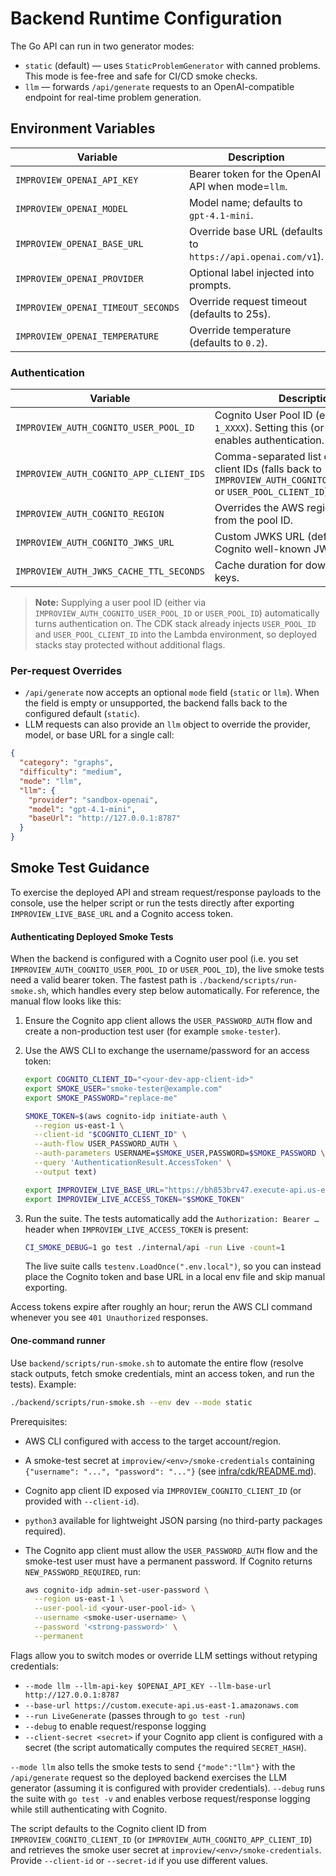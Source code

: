 # Backend Runtime Configuration

The Go API can run in two generator modes:

- `static` (default) — uses `StaticProblemGenerator` with canned problems. This mode is fee-free and safe for CI/CD smoke checks.
- `llm` — forwards `/api/generate` requests to an OpenAI-compatible endpoint for real-time problem generation.

## Environment Variables

| Variable | Description | Required |
| --- | --- | --- |
| `IMPROVIEW_OPENAI_API_KEY` | Bearer token for the OpenAI API when mode=`llm`. | Yes (llm) |
| `IMPROVIEW_OPENAI_MODEL` | Model name; defaults to `gpt-4.1-mini`. | No |
| `IMPROVIEW_OPENAI_BASE_URL` | Override base URL (defaults to `https://api.openai.com/v1`). | No |
| `IMPROVIEW_OPENAI_PROVIDER` | Optional label injected into prompts. | No |
| `IMPROVIEW_OPENAI_TIMEOUT_SECONDS` | Override request timeout (defaults to 25s). | No |
| `IMPROVIEW_OPENAI_TEMPERATURE` | Override temperature (defaults to `0.2`). | No |

### Authentication

| Variable | Description | Required |
| --- | --- | --- |
| `IMPROVIEW_AUTH_COGNITO_USER_POOL_ID` | Cognito User Pool ID (e.g. `us-east-1_XXXX`). Setting this (or `USER_POOL_ID`) enables authentication. | Yes (secured) |
| `IMPROVIEW_AUTH_COGNITO_APP_CLIENT_IDS` | Comma-separated list of allowed app client IDs (falls back to `IMPROVIEW_AUTH_COGNITO_APP_CLIENT_ID` or `USER_POOL_CLIENT_ID`). | Yes (secured) |
| `IMPROVIEW_AUTH_COGNITO_REGION` | Overrides the AWS region derived from the pool ID. | No |
| `IMPROVIEW_AUTH_COGNITO_JWKS_URL` | Custom JWKS URL (defaults to Cognito well-known JWKS). | No |
| `IMPROVIEW_AUTH_JWKS_CACHE_TTL_SECONDS` | Cache duration for downloaded JWKS keys. | No |

> **Note:** Supplying a user pool ID (either via `IMPROVIEW_AUTH_COGNITO_USER_POOL_ID` or `USER_POOL_ID`) automatically turns authentication on. The CDK stack already injects `USER_POOL_ID` and `USER_POOL_CLIENT_ID` into the Lambda environment, so deployed stacks stay protected without additional flags.

### Per-request Overrides

- `/api/generate` now accepts an optional `mode` field (`static` or `llm`). When the field is empty or unsupported, the backend falls back to the configured default (`static`).
- LLM requests can also provide an `llm` object to override the provider, model, or base URL for a single call:

```json
{
  "category": "graphs",
  "difficulty": "medium",
  "mode": "llm",
  "llm": {
    "provider": "sandbox-openai",
    "model": "gpt-4.1-mini",
    "baseUrl": "http://127.0.0.1:8787"
  }
}
```

## Smoke Test Guidance

To exercise the deployed API and stream request/response payloads to the console, use the helper script or run the tests directly after exporting `IMPROVIEW_LIVE_BASE_URL` and a Cognito access token.

#### Authenticating Deployed Smoke Tests

When the backend is configured with a Cognito user pool (i.e. you set `IMPROVIEW_AUTH_COGNITO_USER_POOL_ID` or `USER_POOL_ID`), the live smoke tests need a valid bearer token. The fastest path is `./backend/scripts/run-smoke.sh`, which handles every step below automatically. For reference, the manual flow looks like this:

1. Ensure the Cognito app client allows the `USER_PASSWORD_AUTH` flow and create a non-production test user (for example `smoke-tester`).
2. Use the AWS CLI to exchange the username/password for an access token:

   ```bash
   export COGNITO_CLIENT_ID="<your-dev-app-client-id>"
   export SMOKE_USER="smoke-tester@example.com"
   export SMOKE_PASSWORD="replace-me"

   SMOKE_TOKEN=$(aws cognito-idp initiate-auth \
     --region us-east-1 \
     --client-id "$COGNITO_CLIENT_ID" \
     --auth-flow USER_PASSWORD_AUTH \
     --auth-parameters USERNAME=$SMOKE_USER,PASSWORD=$SMOKE_PASSWORD \
     --query 'AuthenticationResult.AccessToken' \
     --output text)

   export IMPROVIEW_LIVE_BASE_URL="https://bh853brv47.execute-api.us-east-1.amazonaws.com"
   export IMPROVIEW_LIVE_ACCESS_TOKEN="$SMOKE_TOKEN"
   ```

3. Run the suite. The tests automatically add the `Authorization: Bearer …` header when `IMPROVIEW_LIVE_ACCESS_TOKEN` is present:

   ```bash
   CI_SMOKE_DEBUG=1 go test ./internal/api -run Live -count=1
   ```

   The live suite calls `testenv.LoadOnce(".env.local")`, so you can instead place the Cognito token and base URL in a local env file and skip manual exporting.

Access tokens expire after roughly an hour; rerun the AWS CLI command whenever you see `401 Unauthorized` responses.

#### One-command runner

Use `backend/scripts/run-smoke.sh` to automate the entire flow (resolve stack outputs, fetch smoke credentials, mint an access token, and run the tests). Example:

```bash
./backend/scripts/run-smoke.sh --env dev --mode static
```

Prerequisites:

- AWS CLI configured with access to the target account/region.
- A smoke-test secret at `improview/<env>/smoke-credentials` containing `{"username": "...", "password": "..."}` (see [infra/cdk/README.md](../infra/cdk/README.md#manage-smoke-test-credentials)).
- Cognito app client ID exposed via `IMPROVIEW_COGNITO_CLIENT_ID` (or provided with `--client-id`).
- `python3` available for lightweight JSON parsing (no third-party packages required).
- The Cognito app client must allow the `USER_PASSWORD_AUTH` flow and the smoke-test user must have a permanent password. If Cognito returns `NEW_PASSWORD_REQUIRED`, run:

  ```bash
  aws cognito-idp admin-set-user-password \
    --region us-east-1 \
    --user-pool-id <your-user-pool-id> \
    --username <smoke-user-username> \
    --password '<strong-password>' \
    --permanent
  ```

Flags allow you to switch modes or override LLM settings without retyping credentials:

- `--mode llm --llm-api-key $OPENAI_API_KEY --llm-base-url http://127.0.0.1:8787`
- `--base-url https://custom.execute-api.us-east-1.amazonaws.com`
- `--run LiveGenerate` (passes through to `go test -run`)
- `--debug` to enable request/response logging
- `--client-secret <secret>` if your Cognito app client is configured with a secret (the script automatically computes the required `SECRET_HASH`).

`--mode llm` also tells the smoke tests to send `{"mode":"llm"}` with the `/api/generate` request so the deployed backend exercises the LLM generator (assuming it is configured with provider credentials). `--debug` runs the suite with `go test -v` and enables verbose request/response logging while still authenticating with Cognito.

The script defaults to the Cognito client ID from `IMPROVIEW_COGNITO_CLIENT_ID` (or `IMPROVIEW_AUTH_COGNITO_APP_CLIENT_ID`) and retrieves the smoke user secret at `improview/<env>/smoke-credentials`. Provide `--client-id` or `--secret-id` if you use different values.
